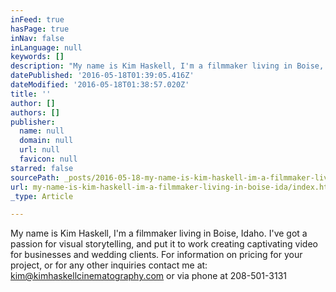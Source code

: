 ```yaml
---
inFeed: true
hasPage: true
inNav: false
inLanguage: null
keywords: []
description: "My name is Kim Haskell, I'm a filmmaker living in Boise, Idaho. I've got a passion for visual storytelling, and put it to work creating captivating video for businesses and wedding clients. For information on pricing for your project, or for any other inquiries contact me at: kim@kimhaskellcinematography.com or via phone at 208-501-3131"
datePublished: '2016-05-18T01:39:05.416Z'
dateModified: '2016-05-18T01:38:57.020Z'
title: ''
author: []
authors: []
publisher:
  name: null
  domain: null
  url: null
  favicon: null
starred: false
sourcePath: _posts/2016-05-18-my-name-is-kim-haskell-im-a-filmmaker-living-in-boise-ida.md
url: my-name-is-kim-haskell-im-a-filmmaker-living-in-boise-ida/index.html
_type: Article

---
```

My name is Kim Haskell, I'm a filmmaker living in Boise, Idaho. I've got a passion for visual storytelling, and put it to work creating captivating video for businesses and wedding clients. For information on pricing for your project, or for any other inquiries contact me at: kim@kimhaskellcinematography.com or via phone at 208-501-3131